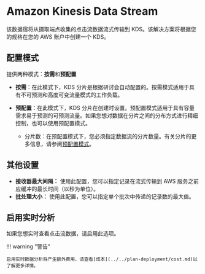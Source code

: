 # Amazon Kinesis Data Stream
该数据宿将从摄取端点收集的点击流数据流式传输到 KDS。该解决方案将根据您的规格在您的 AWS 账户中创建一个 KDS。

## 配置模式
提供两种模式：**按需**和**预配置**

* **按需**：在此模式下，KDS 分片是根据研讨会自动配置的。按需模式适用于具有不可预测和高度可变流量模式的工作负载。

* **预配置**：在此模式下，KDS 分片在创建时设置。预配置模式适用于具有容量需求易于预测的可预测流量。如果您想对数据在分片之间的分布方式进行精细控制，也可以使用预配置模式。
    * 分片数：在预配置模式下，您必须指定数据流的分片数量。有关分片的更多信息，请参阅[预配置模式](https://docs.aws.amazon.com/streams/latest/dev/how-do-i-size-a-stream.html#provisionedmode)。

## 其他设置
* **接收器最大间隔：** 使用此配置，您可以指定记录在流式传输到 AWS 服务之前应缓冲的最长时间（以秒为单位）。
* **批处理大小：** 使用此配置，您可以指定单个批次中传递的记录数的最大值。

## 启用实时分析
如果您想实时查看点击流数据，请启用此选项。

!!! warning "警告"

    启用实时数据分析将产生额外费用，请查看[成本](../../plan-deployment/cost.md)以了解更多详情。
